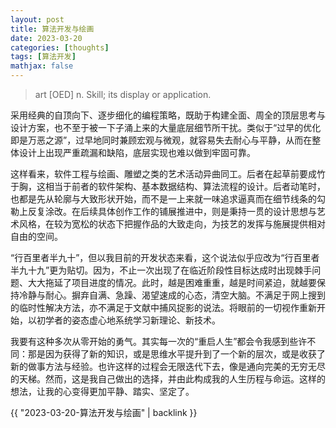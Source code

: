 ```yaml
---
layout: post
title: 算法开发与绘画
date: 2023-03-20
categories: [thoughts]
tags: [算法开发]
mathjax: false
---
```


> art [OED] n. Skill; its display or application.

采用经典的自顶向下、逐步细化的编程策略，既助于构建全面、周全的顶层思考与设计方案，也不至于被一下子涌上来的大量底层细节所干扰。类似于“过早的优化即是万恶之源”，过早地同时兼顾宏观与微观，就容易失去耐心与平静，从而在整体设计上出现严重疏漏和缺陷，底层实现也难以做到牢固可靠。

这样看来，软件工程与绘画、雕塑之类的艺术活动异曲同工。后者在起草前要成竹于胸，这相当于前者的软件架构、基本数据结构、算法流程的设计。后者动笔时，也都是先从轮廓与大致形状开始，而不是一上来就一味追求逼真而在细节线条的勾勒上反复涂改。在后续具体创作工作的铺展推进中，则是秉持一贯的设计思想与艺术风格，在较为宽松的状态下把握作品的大致走向，为技艺的发挥与施展提供相对自由的空间。

“行百里者半九十”，但以我目前的开发状态来看，这个说法似乎应改为“行百里者半九十九”更为贴切。因为，不止一次出现了在临近阶段性目标达成时出现棘手问题、大大拖延了项目进度的情况。此时，越是困难重重，越是时间紧迫，就越要保持冷静与耐心。摒弃自满、急躁、渴望速成的心态，清空大脑。不满足于网上搜到的临时性解决方法，亦不满足于文献中捕风捉影的说法。将眼前的一切视作重新开始，以初学者的姿态虚心地系统学习新理论、新技术。

我要有这种多次从零开始的勇气。其实每一次的“重启人生”都会令我感到些许不同：那是因为获得了新的知识，或是思维水平提升到了一个新的层次，或是收获了新的做事方法与经验。也许这样的过程会无限迭代下去，像是通向完美的无穷无尽的天梯。然而，这是我自己做出的选择，并由此构成我的人生历程与命运。这样的想法，让我的心变得更加平静、踏实、坚定了。

{{ "2023-03-20-算法开发与绘画" | backlink }}
